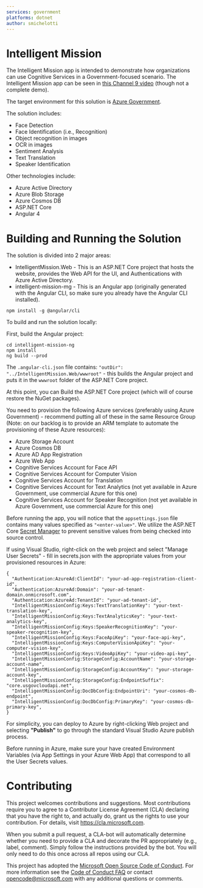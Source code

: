 ```yaml
---
services: government
platforms: dotnet
author: smichelotti
---
```


# Intelligent Mission

The Intelligent Mission app is intended to demonstrate how organizations
can use Cognitive Services in a Government-focused scenario. The Intelligent
Mission app can be seen in [this Channel 9 video](https://channel9.msdn.com/blogs/Azure-Government/Cognitive-Services-on-Azure-Government-Intelligent-Mission) (though not a complete demo).

The target environment for this solution is [Azure Government](https://azure.microsoft.com/en-us/overview/clouds/government/).

The solution includes:

* Face Detection
* Face Identification (i.e., Recognition)
* Object recognition in images
* OCR in images
* Sentiment Analysis
* Text Translation
* Speaker Identification

Other technologies include:

* Azure Active Directory
* Azure Blob Storage
* Azure Cosmos DB
* ASP.NET Core
* Angular 4

# Building and Running the Solution

The solution is divided into 2 major areas:
* IntelligentMission.Web - This is an ASP.NET Core project that hosts the website, provides the Web API for the UI, and Authentications with Azure Active Directory.
* intelligent-mission-mg - This is an Angular app (originally generated with the Angular CLI, so make sure you already have the Angular CLI installed).

```
npm install -g @angular/cli
```

To build and run the solution locally:

First, build the Angular project:

```
cd intelligent-mission-ng
npm install
ng build --prod
```

The `.angular-cli.json` file contains: `"outDir": "../IntelligentMission.Web/wwwroot"` - this builds the Angular project and puts it in the 
`wwwroot` folder of the ASP.NET Core project.

At this point, you can Build the ASP.NET Core project (which will of course restore the NuGet packages).

You need to provision the following Azure services (preferably using Azure Government) - recommend putting all of these in the same 
Resource Group (Note: on our backlog is to provide an ARM template to automate the provisioning of these Azure resources):

* Azure Storage Account
* Azure Cosmos DB
* Azure AD App Registration
* Azure Web App
* Cognitive Services Account for Face API
* Cognitive Services Account for Computer Vision
* Cognitive Services Account for Translation
* Cognitive Services Account for Text Analytics (not yet available in Azure Government, use commercial Azure for this one)
* Cognitive Services Account for Speaker Recognition (not yet available in Azure Government, use commercial Azure for this one)

Before running the app, you will notice that the `appsettings.json` file contains many values specified as `"<enter-value>"`. We utilize the ASP.NET
Core [Secret Manager](https://docs.microsoft.com/en-us/aspnet/core/security/app-secrets) to prevent sensitive values from being checked into source control.

If using Visual Studio, right-click on the web project and select "Manage User Secrets" - fill in secrets.json with the appropriate values
from your provisioned resources in Azure:

```
{
  "Authentication:AzureAd:ClientId": "your-ad-app-registration-client-id",
  "Authentication:AzureAd:Domain": "your-ad-tenant-domain.onmicrosoft.com",
  "Authentication:AzureAd:TenantId": "your-ad-tenant-id",
  "IntelligentMissionConfig:Keys:TextTranslationKey": "your-text-translation-key",
  "IntelligentMissionConfig:Keys:TextAnalyticsKey": "your-text-analytics-key",
  "IntelligentMissionConfig:Keys:SpeakerRecognitionKey": "your-speaker-recognition-key",
  "IntelligentMissionConfig:Keys:FaceApiKey": "your-face-api-key",
  "IntelligentMissionConfig:Keys:ComputerVisionApiKey": "your-computer-vision-key",
  "IntelligentMissionConfig:Keys:VideoApiKey": "your-video-api-key",
  "IntelligentMissionConfig:StorageConfig:AccountName": "your-storage-account-name",
  "IntelligentMissionConfig:StorageConfig:AccountKey": "your-storage-account-key",
  "IntelligentMissionConfig:StorageConfig:EndpointSuffix": "core.usgovcloudapi.net",
  "IntelligentMissionConfig:DocDbConfig:EndpointUri": "your-cosmos-db-endpoint",
  "IntelligentMissionConfig:DocDbConfig:PrimaryKey": "your-cosmos-db-primary-key",
}
```

For simplicity, you can deploy to Azure by right-clicking Web project and selecting **"Publish"** to go through the standard Visual Studio Azure publish process.

Before running in Azure, make sure your have created Environment Variables (via App Settings in your Azure Web App) that correspond to all the User Secrets values.


# Contributing

This project welcomes contributions and suggestions.  Most contributions require you to agree to a
Contributor License Agreement (CLA) declaring that you have the right to, and actually do, grant us
the rights to use your contribution. For details, visit https://cla.microsoft.com.

When you submit a pull request, a CLA-bot will automatically determine whether you need to provide
a CLA and decorate the PR appropriately (e.g., label, comment). Simply follow the instructions
provided by the bot. You will only need to do this once across all repos using our CLA.

This project has adopted the [Microsoft Open Source Code of Conduct](https://opensource.microsoft.com/codeofconduct/).
For more information see the [Code of Conduct FAQ](https://opensource.microsoft.com/codeofconduct/faq/) or
contact [opencode@microsoft.com](mailto:opencode@microsoft.com) with any additional questions or comments.
